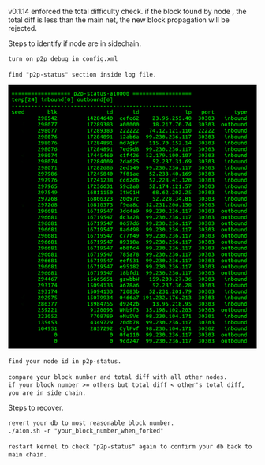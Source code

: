 v0.1.14 enforced the total difficulty check. if the block found by node , the total diff is less than the main net, the new block propagation will be rejected.

Steps to identify if node are in sidechain.

    turn on p2p debug in config.xml

    find "p2p-status" section inside log file.

![p2p-status](images/p2p-status.png)

    find your node id in p2p-status.

    compare your block number and total diff with all other nodes.
    if your block number >= others but total diff < other's total diff, you are in side chain.

Steps to recover.

    revert your db to most reasonable block number.
    ./aion.sh -r "your_block_number_when_forked"

    restart kernel to check "p2p-status" again to confirm your db back to main chain.


